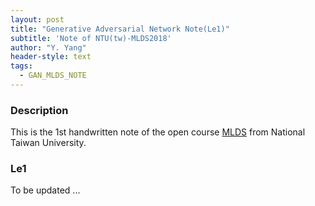 ```yaml
---
layout: post
title: "Generative Adversarial Network Note(Le1)"
subtitle: 'Note of NTU(tw)-MLDS2018'
author: "Y. Yang"
header-style: text
tags:
  - GAN_MLDS_NOTE
---
```


### Description
This is the 1st handwritten note of the open course [MLDS](http://speech.ee.ntu.edu.tw/~tlkagk/courses_ML20.html) from National Taiwan University.

### Le1
To be updated ...
